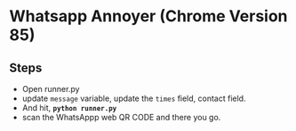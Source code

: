 # Whatsapp Annoyer (Chrome Version 85)

## Steps
- Open runner.py
- update `message` variable, update the `times` field, contact field. 
- And hit, **`python runner.py`**
- scan the WhatsAppp web QR CODE and there you go.